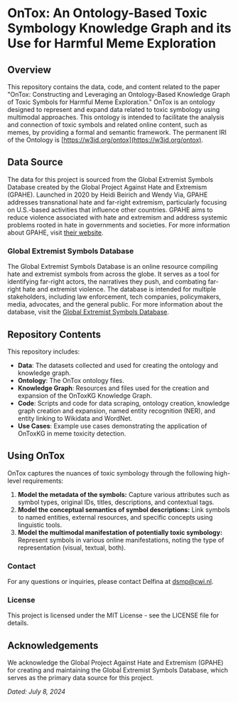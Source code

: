 # OnTox: An Ontology-Based Toxic Symbology Knowledge Graph and its Use for Harmful Meme Exploration

## Overview
This repository contains the data, code, and content related to the paper "OnTox: Constructing and Leveraging an Ontology-Based Knowledge Graph of Toxic Symbols for Harmful Meme Exploration."
OnTox is an ontology designed to represent and expand data related to toxic symbology using multimodal approaches. This ontology is intended to facilitate the analysis and connection of toxic symbols and related online content, such as memes, by providing a formal and semantic framework. 
The permanent IRI of the Ontology is [https://w3id.org/ontox](https://w3id.org/ontox).

## Data Source
The data for this project is sourced from the Global Extremist Symbols Database created by the Global Project Against Hate and Extremism (GPAHE). Launched in 2020 by Heidi Beirich and Wendy Via, GPAHE addresses transnational hate and far-right extremism, particularly focusing on U.S.-based activities that influence other countries. GPAHE aims to reduce violence associated with hate and extremism and address systemic problems rooted in hate in governments and societies. For more information about GPAHE, visit [their website](https://globalextremism.org).

### Global Extremist Symbols Database
The Global Extremist Symbols Database is an online resource compiling hate and extremist symbols from across the globe. It serves as a tool for identifying far-right actors, the narratives they push, and combating far-right hate and extremist violence. The database is intended for multiple stakeholders, including law enforcement, tech companies, policymakers, media, advocates, and the general public. For more information about the database, visit the [Global Extremist Symbols Database](https://globalextremism.org/global-extremist-symbols-database/).

## Repository Contents
This repository includes:

- **Data**: The datasets collected and used for creating the ontology and knowledge graph.
- **Ontology**: The OnTox ontology files.
- **Knowledge Graph**: Resources and files used for the creation and expansion of the OnToxKG Knowledge Graph.
- **Code**: Scripts and code for data scraping, ontology creation, knowledge graph creation and expansion, named entity recognition (NER), and entity linking to Wikidata and WordNet.
- **Use Cases**: Example use cases demonstrating the application of OnToxKG in meme toxicity detection.
  
## Using OnTox
OnTox captures the nuances of toxic symbology through the following high-level requirements:
1. **Model the metadata of the symbols:** Capture various attributes such as symbol types, original IDs, titles, descriptions, and contextual tags.
2. **Model the conceptual semantics of symbol descriptions:** Link symbols to named entities, external resources, and specific concepts using linguistic tools.
3. **Model the multimodal manifestation of potentially toxic symbology:** Represent symbols in various online manifestations, noting the type of representation (visual, textual, both).

### Contact
For any questions or inquiries, please contact Delfina at dsmp@cwi.nl.

### License
This project is licensed under the MIT License - see the LICENSE file for details.


## Acknowledgements
We acknowledge the Global Project Against Hate and Extremism (GPAHE) for creating and maintaining the Global Extremist Symbols Database, which serves as the primary data source for this project. 

*Dated: July 8, 2024*
